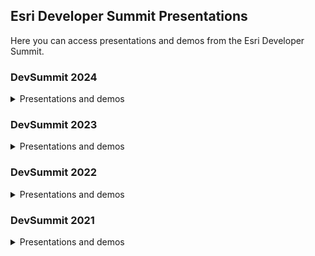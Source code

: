 ## Esri Developer Summit Presentations

Here you can access presentations and demos from the Esri Developer Summit.

### DevSummit 2024

<details>
  <summary>Presentations and demos</summary>

   #### Plenary session
  
   - [Arcade](https://mediaspace.esri.com/media/t/1_8n9j8tte)
  
   #### Technical sessions
    
   - ArcGIS Maps SDK for JavaScript: Animating Your Data
     - [Demos](https://github.com/annelfitz/DevSummit-presentations/tree/main/DS-2024/animating-your-data)
     - [Slides](https://annelfitz.github.io/DevSummit-presentations/DS-2024/animating-your-data/slides.pdf)
   - ArcGIS Maps SDK for JavaScript: Using Arcade with your Apps
     - [Demos](https://github.com/annelfitz/DevSummit-presentations/tree/main/DS-2024/using-arcade-with-your-apps)
     - [Slides](https://annelfitz.github.io/DevSummit-presentations/DS-2024/using-arcade-with-your-apps/slides.pdf)
   - ArcGIS Maps SDK for JavaScript: Create a Custom Visualization Style
     - [Demos](https://github.com/annelfitz/DevSummit-presentations/tree/main/DS-2024/custom-viz-style)
     - [Slides](https://annelfitz.github.io/DevSummit-presentations/DS-2024/custom-viz-style/slides.pdf)

</details>

### DevSummit 2023

<details>
  <summary>Presentations and demos</summary>
  
  #### Plenary session
  
  - [Arcade](https://mediaspace.esri.com/media/t/1_tjdxro7g)
  
  #### Technical sessions
  - ArcGIS Maps SDK for JavaScript: Visualizing Change Over Time
    - [Demos](https://github.com/annelfitz/DevSummit-presentations/tree/main/DS-2023/Visualizing-Change-Over-Time)
    - [Slides](https://annelfitz.github.io/DevSummit-presentations/DS-2023/Visualizing-Change-Over-Time/slides.pdf)
  - ArcGIS Maps SDK for JavaScript: Using Arcade with your Apps
    - [Demos](https://github.com/annelfitz/DevSummit-presentations/tree/main/DS-2023/Using-Arcade-with-your-apps)
    - [Slides](https://annelfitz.github.io/DevSummit-presentations/DS-2023/Using-Arcade-with-your-apps/slides.pdf)
  - ArcGIS Maps SDK for JavaScript: Dynamic Vector Symbology
    - [Demos](https://github.com/annelfitz/DevSummit-presentations/tree/main/DS-2023/Dynamic-Vector-Symbology)
    - [Slides](https://annelfitz.github.io/DevSummit-presentations/DS-2023/Dynamic-Vector-Symbology/slides.pdf)
  
</details>

### DevSummit 2022

<details>
<summary>Presentations and demos</summary>

#### Plenary session
- [Video](https://mediaspace.esri.com/media/t/1_1wf8y676)
- [FlowRenderer intro](https://annelfitz.github.io/DevSummit-presentations/DS-2022/flow-plenary/intro/)
- [HYCOM Ocean Currents](https://annelfitz.github.io/DevSummit-presentations/DS-2022/flow-plenary/ocean-currents/)

#### Technical sessions
- [ArcGIS API for JavaScript: Using Arcade with Your Apps](https://mediaspace.esri.com/media/t/1_l0jw7zrw)
  - [Presentation](https://annelfitz.github.io/DevSummit-presentations/DS-2022/Using-Arcade-with-your-apps/)

- [ArcGIS API for JavaScript: Dynamic Vector Symbology](https://mediaspace.esri.com/media/t/1_n4rmiwq0)
- [ArcGIS API for JavaScript: Visualizing Change Over Time](https://mediaspace.esri.com/media/t/1_ehxkjdru)
- [ArcGIS API for JavaScript: Visualizing Large Datasets](https://mediaspace.esri.com/media/t/1_y3iild83)

</details>


### DevSummit 2021

<details>
<summary>Presentations and demos</summary>

#### Plenary session
- [Web App Design Demo](https://youtu.be/_yKBDw3D_q0)
  - [App](https://annelfitz.github.io/DevSummit-presentations/DS-2021/plenary/age-income-in-LA/)
  - [Source code](https://github.com/annelfitz/DevSummit-presentations/tree/main/DS-2021/plenary/age-income-in-LA)
- [Web Developer Tooling Demo](https://youtu.be/P_fLfP0O7lc)
  - [Source code](https://github.com/annelfitz/DevSummit-presentations/tree/main/DS-2021/plenary/ESM/vite-arcgis-project)

#### Technical Sessions
  
- ArcGIS API for JavaScript: Dynamic Vector Symbology
  - [Presentation - Download the slides](https://raw.githubusercontent.com/annelfitz/DevSummit-presentations/main/DS-2021/Dynamic-vector-symbology/slides.pptx)
  - [Demo](https://annelfitz.github.io/DevSummit-presentations/DS-2021/Dynamic-vector-symbology/demos/intro-cim.html)

- ArcGIS API for JavaScript: Using Arcade with Your Apps
  - [Presentation - Download the slides](https://raw.githubusercontent.com/annelfitz/DevSummit-presentations/main/DS-2021/Using-arcade-with-your-apps/slides.pptx)

- ArcGIS API for JavaScript: Working with Your Data Using the Feature Layer
  - [Presentation](https://annelfitz.github.io/DevSummit-presentations/DS-2021/Working-with-your-data-using-the-feature-layer/)
  - [Demos](https://annelfitz.github.io/DevSummit-presentations/DS-2021/Working-with-your-data-using-the-feature-layer/Demos/)

#### Demo Theaters 

- Building Web Apps Using your GeoJSON, CSV, and OGC Data
  - [Presentation - Download the slides](https://raw.githubusercontent.com/annelfitz/DevSummit-presentations/main/DS-2021/Building-web-apps-using-GeoJSON-CSV-OGC-data/slides.pptx)
  - [Demos](https://annelfitz.github.io/DevSummit-presentations/DS-2021/Building-web-apps-using-GeoJSON-CSV-OGC-data/demos/)
- ArcGIS API for JavaScript: Clustering
  - [Presentation - Download the slides](https://raw.githubusercontent.com/annelfitz/DevSummit-presentations/main/DS-2021/Clustering/slides.pptx)
  - [Demos](https://github.com/annelfitz/DevSummit-presentations/DS-2021/Clustering/demos/)

- ArcGIS API for JavaScript: Visualizing Large Datasets

</details>
